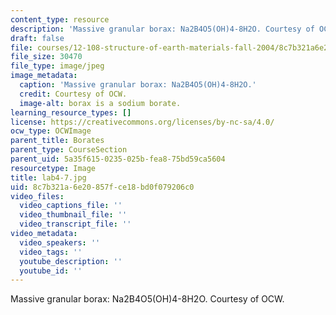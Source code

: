 ```yaml
---
content_type: resource
description: 'Massive granular borax: Na2B4O5(OH)4-8H2O. Courtesy of OCW.'
draft: false
file: courses/12-108-structure-of-earth-materials-fall-2004/8c7b321a6e20857fce18bd0f079206c0_lab4-7.jpg
file_size: 30470
file_type: image/jpeg
image_metadata:
  caption: 'Massive granular borax: Na2B4O5(OH)4-8H2O.'
  credit: Courtesy of OCW.
  image-alt: borax is a sodium borate.
learning_resource_types: []
license: https://creativecommons.org/licenses/by-nc-sa/4.0/
ocw_type: OCWImage
parent_title: Borates
parent_type: CourseSection
parent_uid: 5a35f615-0235-025b-fea8-75bd59ca5604
resourcetype: Image
title: lab4-7.jpg
uid: 8c7b321a-6e20-857f-ce18-bd0f079206c0
video_files:
  video_captions_file: ''
  video_thumbnail_file: ''
  video_transcript_file: ''
video_metadata:
  video_speakers: ''
  video_tags: ''
  youtube_description: ''
  youtube_id: ''
---
```

Massive granular borax: Na2B4O5(OH)4-8H2O. Courtesy of OCW.